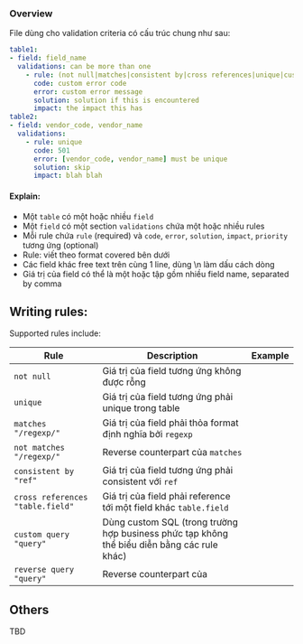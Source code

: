 ### Overview
File dùng cho validation criteria có cấu trúc chung như sau:
```yaml
table1:
- field: field_name
  validations: can be more than one
    - rule: (not null|matches|consistent by|cross references|unique|custom query|reverse query)
      code: custom error code
      error: custom error message
      solution: solution if this is encountered
      impact: the impact this has
table2:
- field: vendor_code, vendor_name
  validations:
    - rule: unique
      code: 501
      error: [vendor_code, vendor_name] must be unique
      solution: skip
      impact: blah blah
```

#### Explain:
+ Một `table` có một hoặc nhiều `field`
+ Một `field` có một section `validations` chứa một hoặc nhiều rules
+ Mỗi rule chứa `rule` (required) và `code`, `error`, `solution`, `impact`, `priority` tương ứng (optional)
+ Rule: viết theo format covered bên dưới
+ Các field khác free text trên cùng 1 line, dùng \n làm dấu cách dòng
+ Giá trị của field có thể là một hoặc tập gồm nhiều field name, separated by comma

## Writing rules:
Supported rules include:

| Rule | Description | Example |
| ---- | ----------- | ------- |
| `not null` | Giá trị của field tương ứng không được rỗng |  |
| `unique` | Giá trị của field tương ứng phải unique trong table |  |
| `matches "/regexp/"` | Giá trị của field phải thỏa format định nghĩa bởi `regexp` | |
| `not matches "/regexp/"` | Reverse counterpart của `matches` | |
| `consistent by "ref"` | Giá trị của field tương ứng phải consistent với `ref` | |
| `cross references "table.field"` | Giá trị của field phải reference tới một field khác `table.field` | |
| `custom query "query"` | Dùng custom SQL (trong trường hợp business phức tạp không thể biểu diễn bằng các rule khác) | |
| `reverse query "query"` | Reverse counterpart của | |

## Others
TBD

